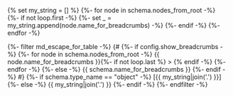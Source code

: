 {% set my_string = [] %}
{%- for node in schema.nodes_from_root -%}    
        {%- if not loop.first -%}
            {%- set _ = my_string.append(node.name_for_breadcrumbs) -%}
        {%- endif -%}
{%- endfor -%}


{%- filter md_escape_for_table -%}
{#
  {%- if config.show_breadcrumbs -%}
    {%- for node in schema.nodes_from_root -%}
      {{ node.name_for_breadcrumbs }}{%- if not loop.last %} > {% endif -%}
    {%- endfor -%}
  {%- else -%}
    {{ schema.name_for_breadcrumbs }}
  {%- endif -%}
#}
{%- if schema.type_name == "object" -%}
[{{ my_string|join('.') }}]
{%- else -%}
{{ my_string|join('.') }}
{%- endif -%}
{%- endfilter -%}
